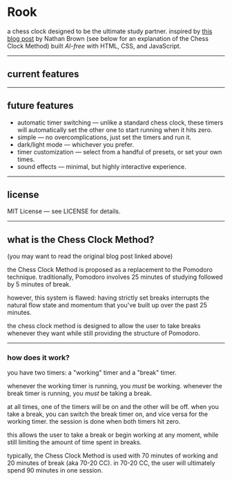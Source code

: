 # Rook
a chess clock designed to be the ultimate study partner.
inspired by [this blog post](https://www.ntnbr.com/10/) by Nathan Brown
(see below for an explanation of the Chess Clock Method)
built *AI-free* with HTML, CSS, and JavaScript.

---

## current features


---

## future features
- automatic timer switching — unlike a standard chess clock, these timers will automatically set the other one to start running when it hits zero.
- simple — no overcomplications, just set the timers and run it.
- dark/light mode — whichever you prefer.
- timer customization — select from a handful of presets, or set your own times.
- sound effects — minimal, but highly interactive experience.

---

## license
MIT License — see LICENSE for details.

---

## what is the Chess Clock Method?
(you may want to read the original blog post linked above)

the Chess Clock Method is proposed as a replacement to the Pomodoro technique. traditionally, Pomodoro involves 25 minutes of studying followed by 5 minutes of break.

however, this system is flawed: having strictly set breaks interrupts the natural flow state and momentum that you've built up over the past 25 minutes.

the chess clock method is designed to allow the user to take breaks whenever they want while still providing the structure of Pomodoro.

---

### how does it work?

you have two timers: a "working" timer and a "break" timer.

whenever the working timer is running, you *must* be working. 
whenever the break timer is running, you *must* be taking a break.

at all times, one of the timers will be on and the other will be off. when you take a break, you can switch the break timer on, and vice versa for the working timer. the session is done when both timers hit zero.

this allows the user to take a break or begin working at any moment, while still limiting the amount of time spent in breaks. 

typically, the Chess Clock Method is used with 70 minutes of working and 20 minutes of break (aka 70-20 CC). in 70-20 CC, the user will ultimately spend 90 minutes in one session.